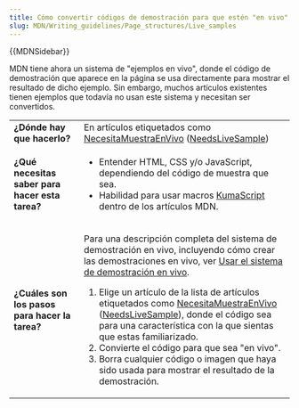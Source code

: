 ```yaml
---
title: Cómo convertir códigos de demostración para que estén "en vivo"
slug: MDN/Writing_guidelines/Page_structures/Live_samples
---
```


{{MDNSidebar}}

MDN tiene ahora un sistema de "ejemplos en vivo", donde el código de demostración que aparece en la página se usa directamente para mostrar el resultado de dicho ejemplo. Sin embargo, muchos artículos existentes tienen ejemplos que todavía no usan este sistema y necesitan ser convertidos.

<table>
  <tbody>
    <tr>
      <td><strong>¿Dónde hay que hacerlo?</strong></td>
      <td>
        En artículos etiquetados como
        <a href="/es/docs/tag/NeedsLiveSample">NecesitaMuestraEnVivo</a
        > (<a href="/es/docs/tag/NeedsLiveSample">NeedsLiveSample</a>)
      </td>
    </tr>
    <tr>
      <td><strong>¿Qué necesitas saber para hacer esta tarea?</strong></td>
      <td>
        <ul>
          <li>
            Entender HTML, CSS y/o JavaScript, dependiendo del código de muestra
            que sea.
          </li>
          <li>
            Habilidad para usar macros
            <a
              href="https://developer.mozilla.org/es/docs/Project:MDN/Kuma/Introduction_to_KumaScript"
              >KumaScript</a
            >
            dentro de los artículos MDN.
          </li>
        </ul>
      </td>
    </tr>
    <tr>
      <td><strong>¿Cuáles son los pasos para hacer la tarea?</strong></td>
      <td>
        <p>
          Para una descripción completa del sistema de demostración en vivo,
          incluyendo cómo crear las demostraciones en vivo, ver
          <a
            href="/es/docs/Project:MDN/Contributing/Editor_guide/Live_samples"
            >Usar el sistema de demostración en vivo</a
          >.
        </p>
        <ol>
          <li>
            Elige un artículo de la lista de artículos etiquetados como
            <a
              style="text-decoration: underline"
              href="/es/docs/tag/NeedsLiveSample"
              >NecesitaMuestraEnVivo</a
            >
            (<a href="/es/docs/tag/NeedsLiveSample">NeedsLiveSample</a>),
            donde el código sea para una característica con la que sientas que
            estas familiarizado.
          </li>
          <li>Convierte el código para que sea "en vivo".</li>
          <li>
            Borra cualquier código o imagen que haya sido usada para mostrar el
            resultado de la demostración.
          </li>
        </ol>
        <p></p>
      </td>
    </tr>
  </tbody>
</table>

